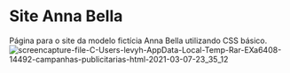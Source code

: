 # Site Anna Bella
Página para o site da modelo fictícia Anna Bella utilizando CSS básico.
![screencapture-file-C-Users-levyh-AppData-Local-Temp-Rar-EXa6408-14492-campanhas-publicitarias-html-2021-03-07-23_35_12](https://user-images.githubusercontent.com/56304278/110267040-c8c6d900-7f9d-11eb-9897-5b5e24f3b016.png)
